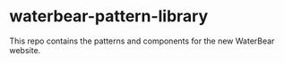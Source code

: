 # waterbear-pattern-library
This repo contains the patterns and components for the new WaterBear website.
